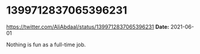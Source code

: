 # 1399712837065396231
https://twitter.com/AliAbdaal/status/1399712837065396231
**Date:** 2021-06-01

Nothing is fun as a full-time job.
